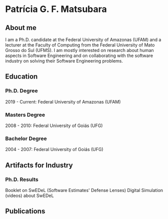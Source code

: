 # Patrícia G. F. Matsubara

## About me

I am a Ph.D. candidate at the Federal University of Amazonas (UFAM) and a lecturer at the Faculty of Computing from the Federal University of Mato Grosso do Sul (UFMS). I am mostly interested on research about human aspects in Software Engineering and on collaborating with the software industry on solving their Software Engineering problems.

## Education

### Ph.D. Degree 
2019 - Current: Federal University of Amazonas (UFAM)

### Masters Degree 
2008 - 2010: Federal University of Goiás (UFG)

### Bachelor Degree 
2004 - 2007: Federal University of Goiás (UFG)

## Artifacts for Industry

### Ph.D. Results

Booklet on SwEDeL (Software Estimates' Defense Lenses)
Digital Simulation (videos) about SwEDeL

## Publications
